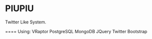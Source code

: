 PIUPIU
======

Twitter Like System.

====
Using:
VRaptor
PostgreSQL
MongoDB
JQuery
Twitter Bootstrap
